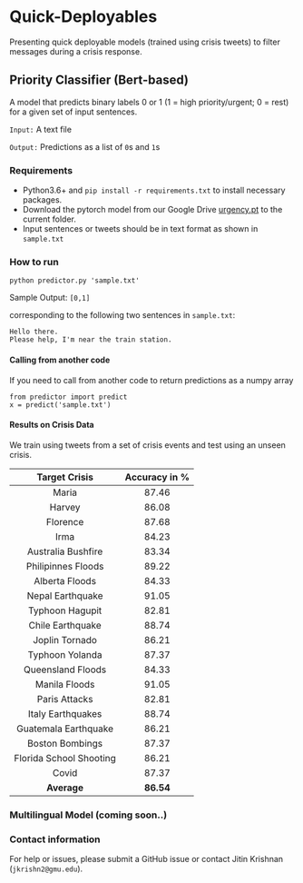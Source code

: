 # Quick-Deployables
Presenting quick deployable models (trained using crisis tweets) to filter messages during a crisis response.

## Priority Classifier (Bert-based)
A model that predicts binary labels 0 or 1 (1 = high priority/urgent; 0 = rest) for a given set of input sentences.

```Input:``` A text file

```Output:``` Predictions as a list of ```0```s and ```1```s

### Requirements
- Python3.6+ and ```pip install -r requirements.txt``` to install necessary packages.
- Download the pytorch model from our Google Drive [urgency.pt]() to the current folder.
- Input sentences or tweets should be in text format as shown in ```sample.txt```

### How to run
```python predictor.py 'sample.txt'```

Sample Output: ```[0,1]```

corresponding to the following two sentences in ```sample.txt```:
```
Hello there.
Please help, I'm near the train station.
```

#### Calling from another code
If you need to call from another code to return predictions as a numpy array
```
from predictor import predict
x = predict('sample.txt')
```

#### Results on Crisis Data
We train using tweets from a set of crisis events and test using an unseen crisis.

| Target Crisis  | Accuracy in %  |
 :-: |  :-:
| Maria                   | 87.46 |
| Harvey                  | 86.08 |
| Florence                | 87.68 |
| Irma                    | 84.23 |
| Australia Bushfire      | 83.34 |
| Philipinnes Floods      | 89.22 |
| Alberta Floods          | 84.33 |
| Nepal Earthquake        | 91.05 |
| Typhoon Hagupit         | 82.81 |
| Chile Earthquake        | 88.74 |
| Joplin Tornado          | 86.21 |
| Typhoon Yolanda         | 87.37 |
| Queensland Floods       | 84.33 |
| Manila Floods           | 91.05 |
| Paris Attacks           | 82.81 |
| Italy Earthquakes       | 88.74 |
| Guatemala Earthquake    | 86.21 |
| Boston Bombings         | 87.37 |
| Florida School Shooting | 86.21 |
| Covid                   | 87.37 |
| **Average**		          | **86.54** |

### Multilingual Model (coming soon..)

### Contact information
For help or issues, please submit a GitHub issue or contact Jitin Krishnan (`jkrishn2@gmu.edu`).
